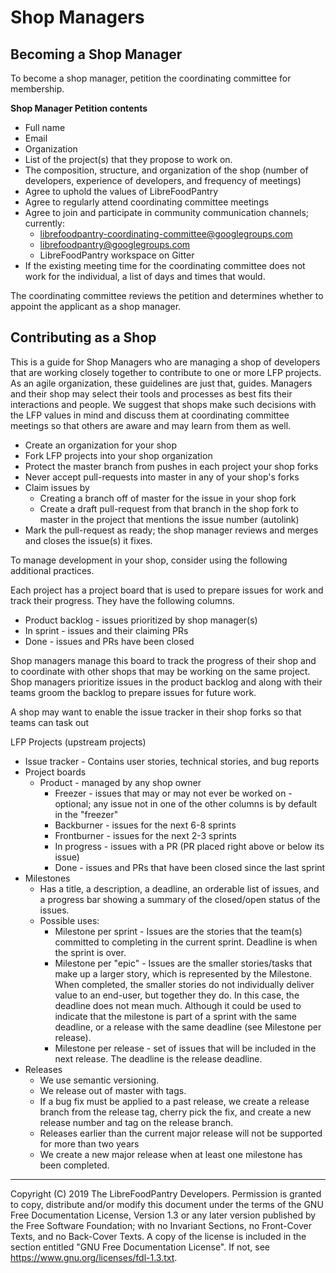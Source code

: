 Shop Managers
=============

Becoming a Shop Manager
-----------------------

To become a shop manager, petition the coordinating committee for membership.

**Shop Manager Petition contents**
* Full name
* Email
* Organization
* List of the project(s) that they propose to work on.
* The composition, structure, and organization of the shop (number of developers, experience of developers, and frequency of meetings)
* Agree to uphold the values of LibreFoodPantry
* Agree to regularly attend coordinating committee meetings
* Agree to join and participate in community communication channels; currently:
    * librefoodpantry-coordinating-committee@googlegroups.com
    * librefoodpantry@googlegroups.com
    * LibreFoodPantry workspace on Gitter
* If the existing meeting time for the coordinating committee does not work for the individual, a list of days and times that would.

The coordinating committee reviews the petition and determines whether to
appoint the applicant as a shop manager.


Contributing as a Shop
----------------------

This is a guide for Shop Managers who are managing a shop of developers that are working closely together to contribute to one or more LFP projects. As an agile organization, these guidelines are just that, guides. Managers and their shop may select their tools and processes as best fits their interactions and people. We suggest that shops make such decisions with the LFP values in mind and discuss them at coordinating committee meetings so that others are aware and may learn from them as well.

* Create an organization for your shop
* Fork LFP projects into your shop organization
* Protect the master branch from pushes in each project your shop forks
* Never accept pull-requests into master in any of your shop's forks
* Claim issues by
    * Creating a branch off of master for the issue in your shop fork
    * Create a draft pull-request from that branch in the shop fork to master in the project that mentions the issue number (autolink)
* Mark the pull-request as ready; the shop manager reviews and merges and closes the issue(s) it fixes.

To manage development in your shop, consider using the following additional practices.

Each project has a project board that is used to prepare issues for work and track their progress. They have the following columns.

* Product backlog - issues prioritized by shop manager(s)
* In sprint - issues and their claiming PRs
* Done - issues and PRs have been closed

Shop managers manage this board to track the progress of their shop and to coordinate with other shops that may be working on the same project. Shop managers prioritize issues in the product backlog and along with their teams groom the backlog to prepare issues for future work.

A shop may want to enable the issue tracker in their shop forks so that teams can task out

LFP Projects (upstream projects)
* Issue tracker - Contains user stories, technical stories, and bug reports
* Project boards
    * Product - managed by any shop owner
        * Freezer - issues that may or may not ever be worked on - optional; any issue not in one of the other columns is by default in the "freezer"
        * Backburner - issues for the next 6-8 sprints
        * Frontburner - issues for the next 2-3 sprints
        * In progress - issues with a PR (PR placed right above or below its issue)
        * Done - issues and PRs that have been closed since the last sprint
* Milestones
    * Has a title, a description, a deadline, an orderable list of issues, and a progress bar showing a summary of the closed/open status of the issues.
    * Possible uses:
        * Milestone per sprint - Issues are the stories that the team(s) committed to completing in the current sprint. Deadline is when the sprint is over.
        * Milestone per "epic" - Issues are the smaller stories/tasks that make up a larger story, which is represented by the Milestone. When completed, the smaller stories do not individually deliver value to an end-user, but together they do. In this case, the deadline does not mean much. Although it could be used to indicate that the milestone is part of a sprint with the same deadline, or a release with the same deadline (see Milestone per release).
        * Milestone per release - set of issues that will be included in the next release. The deadline is the release deadline.
* Releases
    * We use semantic versioning.
    * We release out of master with tags.
    * If a bug fix must be applied to a past release, we create a release branch from the release tag, cherry pick the fix, and create a new release number and tag on the release branch.
    * Releases earlier than the current major release will not be supported for more than two years
    * We create a new major release when at least one milestone has been completed.


---
Copyright (C) 2019 The LibreFoodPantry Developers.
Permission is granted to copy, distribute and/or modify this document
under the terms of the GNU Free Documentation License, Version 1.3
or any later version published by the Free Software Foundation;
with no Invariant Sections, no Front-Cover Texts, and no Back-Cover Texts.
A copy of the license is included in the section entitled "GNU
Free Documentation License". If not, see
<https://www.gnu.org/licenses/fdl-1.3.txt>.
